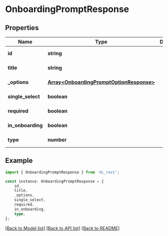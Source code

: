 # OnboardingPromptResponse


## Properties

Name | Type | Description | Notes
------------ | ------------- | ------------- | -------------
**id** | **string** |  | [default to undefined]
**title** | **string** |  | [default to undefined]
**_options** | [**Array&lt;OnboardingPromptOptionResponse&gt;**](OnboardingPromptOptionResponse.md) |  | [default to undefined]
**single_select** | **boolean** |  | [default to undefined]
**required** | **boolean** |  | [default to undefined]
**in_onboarding** | **boolean** |  | [default to undefined]
**type** | **number** |  | [default to undefined]

## Example

```typescript
import { OnboardingPromptResponse } from 'dc_rest';

const instance: OnboardingPromptResponse = {
    id,
    title,
    _options,
    single_select,
    required,
    in_onboarding,
    type,
};
```

[[Back to Model list]](../README.md#documentation-for-models) [[Back to API list]](../README.md#documentation-for-api-endpoints) [[Back to README]](../README.md)
